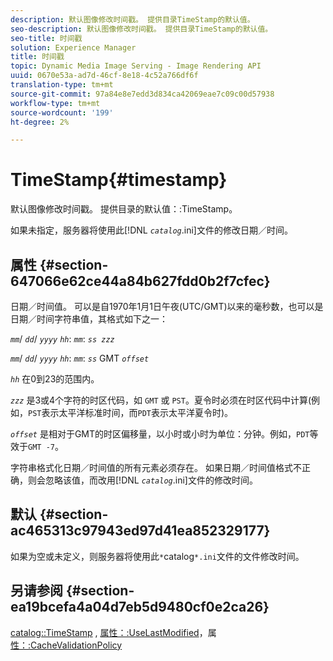 ```yaml
---
description: 默认图像修改时间戳。 提供目录TimeStamp的默认值。
seo-description: 默认图像修改时间戳。 提供目录TimeStamp的默认值。
seo-title: 时间戳
solution: Experience Manager
title: 时间戳
topic: Dynamic Media Image Serving - Image Rendering API
uuid: 0670e53a-ad7d-46cf-8e18-4c52a766df6f
translation-type: tm+mt
source-git-commit: 97a84e8e7edd3d834ca42069eae7c09c00d57938
workflow-type: tm+mt
source-wordcount: '199'
ht-degree: 2%

---
```



# TimeStamp{#timestamp}

默认图像修改时间戳。 提供目录的默认值：:TimeStamp。

如果未指定，服务器将使用此&#x200B;[!DNL *`catalog`*.ini]文件的修改日期／时间。

## 属性 {#section-647066e62ce44a84b627fdd0b2f7cfec}

日期／时间值。 可以是自1970年1月1日午夜(UTC/GMT)以来的毫秒数，也可以是日期／时间字符串值，其格式如下之一：

*`mm`*/  *`dd`*/  *`yyyy`* *`hh`*: *`mm`*:  *`ss zzz`*

*`mm`*/  *`dd`*/  *`yyyy`* *`hh`*: *`mm`*: *`ss`* GMT  *`offset`*

*`hh`* 在0到23的范围内。

*`zzz`* 是3或4个字符的时区代码，如 `GMT` 或 `PST`。夏令时必须在时区代码中计算(例如，`PST`表示太平洋标准时间，而`PDT`表示太平洋夏令时)。

*`offset`* 是相对于GMT的时区偏移量，以小时或小时为单位：分钟。例如，`PDT`等效于`GMT -7`。

字符串格式化日期／时间值的所有元素必须存在。 如果日期／时间值格式不正确，则会忽略该值，而改用&#x200B;[!DNL *`catalog`*.ini]文件的修改时间。

## 默认 {#section-ac465313c97943ed97d41ea852329177}

如果为空或未定义，则服务器将使用此`*`catalog`*.ini`文件的文件修改时间。

## 另请参阅 {#section-ea19bcefa4a04d7eb5d9480cf0e2ca26}

[catalog::TimeStamp](../../../../../is-api/image-catalog/image-serving-api-ref/c-image-catalog-reference/c-image-svg-data-reference/c-image-data-reference/r-timestamp-cat.md#reference-59a27b72f4cb4a53a3baba83214c4ded) , [属性：:UseLastModified](../../../../../is-api/image-catalog/image-serving-api-ref/c-image-catalog-reference/c-attributes-reference/r-uselastmodified.md#reference-73ecc421e6864a38aec5a4775f06b8e8)，属 [性：:CacheValidationPolicy](../../../../../is-api/image-catalog/image-serving-api-ref/c-image-catalog-reference/c-attributes-reference/r-cachevalidationpolicy.md#reference-e55e52fd749041718a9af69fa2027b57)
